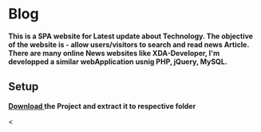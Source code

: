 # Blog
<p><b>This is a SPA website for Latest update about Technology. The objective of the website is - allow users/visitors to search and read news Article. There are many online News websites like XDA-Developer, I'm developped a similar webApplication usnig PHP, jQuery, MySQL.</b></p>


## Setup
<p><b><a href="https://github.com/its-seraj/Blog/archive/main.zip">Download </a>the Project and extract it to respective folder</b></li>
<p aligm="center"><


<img href="https://i.ibb.co/xmJrptk/Screenshot-208.png" />
